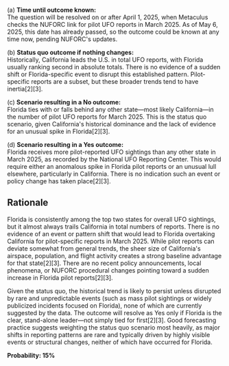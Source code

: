 (a) **Time until outcome known:**  
The question will be resolved on or after April 1, 2025, when Metaculus checks the NUFORC link for pilot UFO reports in March 2025. As of May 6, 2025, this date has already passed, so the outcome could be known at any time now, pending NUFORC's updates.

(b) **Status quo outcome if nothing changes:**  
Historically, California leads the U.S. in total UFO reports, with Florida usually ranking second in absolute totals. There is no evidence of a sudden shift or Florida-specific event to disrupt this established pattern. Pilot-specific reports are a subset, but these broader trends tend to have inertia[2][3].

(c) **Scenario resulting in a No outcome:**  
Florida ties with or falls behind any other state—most likely California—in the number of pilot UFO reports for March 2025. This is the status quo scenario, given California's historical dominance and the lack of evidence for an unusual spike in Florida[2][3].

(d) **Scenario resulting in a Yes outcome:**  
Florida receives more pilot-reported UFO sightings than any other state in March 2025, as recorded by the National UFO Reporting Center. This would require either an anomalous spike in Florida pilot reports or an unusual lull elsewhere, particularly in California. There is no indication such an event or policy change has taken place[2][3].

## Rationale

Florida is consistently among the top two states for overall UFO sightings, but it almost always trails California in total numbers of reports. There is no evidence of an event or pattern shift that would lead to Florida overtaking California for pilot-specific reports in March 2025. While pilot reports can deviate somewhat from general trends, the sheer size of California's airspace, population, and flight activity creates a strong baseline advantage for that state[2][3]. There are no recent policy announcements, local phenomena, or NUFORC procedural changes pointing toward a sudden increase in Florida pilot reports[2][3].

Given the status quo, the historical trend is likely to persist unless disrupted by rare and unpredictable events (such as mass pilot sightings or widely publicized incidents focused on Florida), none of which are currently suggested by the data. The outcome will resolve as Yes only if Florida is the clear, stand-alone leader—not simply tied for first[2][3]. Good forecasting practice suggests weighting the status quo scenario most heavily, as major shifts in reporting patterns are rare and typically driven by highly visible events or structural changes, neither of which have occurred for Florida.

**Probability: 15%**